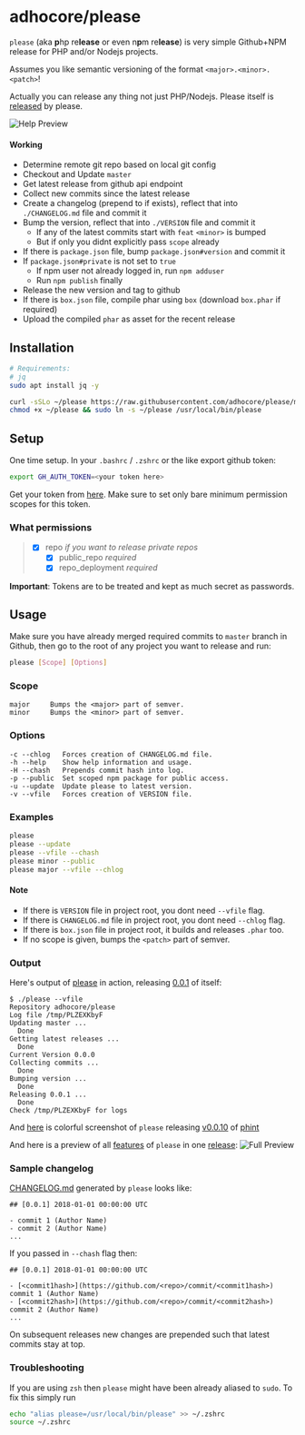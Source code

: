 # adhocore/please

`please` (aka **p**hp re**lease** or even n**p**m re**lease**) is very simple Github+NPM release for PHP and/or Nodejs projects.

Assumes you like semantic versioning of the format `<major>.<minor>.<patch>`!

Actually you can release any thing not just PHP/Nodejs. Please itself is [released](https://github.com/adhocore/please/releases) by please.

![Help Preview](https://imgur.com/zxc5deM.png "Help Preview")

#### Working

- Determine remote git repo based on local git config
- Checkout and Update `master`
- Get latest release from github api endpoint
- Collect new commits since the latest release
- Create a changelog (prepend to if exists), reflect that into `./CHANGELOG.md` file and commit it
- Bump the version, reflect that into `./VERSION` file and commit it
    - If any of the latest commits start with `feat` `<minor>` is bumped
    - But if only you didnt explicitly pass `scope` already
- If there is `package.json` file, bump `package.json#version` and commit it
- If `package.json#private` is not set to `true`
    - If npm user not already logged in, run `npm adduser`
    - Run `npm publish` finally
- Release the new version and tag to github
- If there is `box.json` file, compile phar using `box`
    (download `box.phar` if required)
- Upload the compiled `phar` as asset for the recent release

## Installation

```sh
# Requirements:
# jq
sudo apt install jq -y

curl -sSLo ~/please https://raw.githubusercontent.com/adhocore/please/master/please
chmod +x ~/please && sudo ln -s ~/please /usr/local/bin/please
```

## Setup 

One time setup. In your `.bashrc` / `.zshrc` or the like export github token:

```sh 
export GH_AUTH_TOKEN=<your token here>
```

Get your token from [here](https://github.com/settings/tokens/new). 
Make sure to set only bare minimum permission scopes for this token.

### What permissions

> - [x] repo               *if you want to release private repos*
>   - [x] public_repo      *required*
>   - [x] repo_deployment  *required*

**Important**: Tokens are to be treated and kept as much secret as passwords.

## Usage

Make sure you have already merged required commits to `master` branch in Github,
then go to the root of any project you want to release and run:

```sh
please [Scope] [Options]
```

### Scope

```
major     Bumps the <major> part of semver.
minor     Bumps the <minor> part of semver.
```

### Options

```
-c --chlog   Forces creation of CHANGELOG.md file.
-h --help    Show help information and usage.
-H --chash   Prepends commit hash into log.
-p --public  Set scoped npm package for public access.
-u --update  Update please to latest version.
-v --vfile   Forces creation of VERSION file.
```

### Examples

```sh
please
please --update
please --vfile --chash
please minor --public
please major --vfile --chlog
```

#### Note

- If there is `VERSION` file in project root, you dont need `--vfile` flag.
- If there is `CHANGELOG.md` file in project root, you dont need `--chlog` flag.
- If there is `box.json` file in project root, it builds and releases `.phar` too.
- If no scope is given, bumps the `<patch>` part of semver.

### Output

Here's output of [please](./please) in action, releasing [0.0.1](https://github.com/adhocore/please/releases/tag/0.0.1) of itself:

```
$ ./please --vfile
Repository adhocore/please
Log file /tmp/PLZEXKbyF
Updating master ...
  Done
Getting latest releases ...
  Done
Current Version 0.0.0
Collecting commits ...
  Done
Bumping version ...
  Done
Releasing 0.0.1 ...
  Done
Check /tmp/PLZEXKbyF for logs
```

And [here](https://i.imgur.com/mQaiAuk.png) is colorful screenshot of `please` releasing [v0.0.10](https://github.com/adhocore/phint/releases/v0.0.10) of [phint](https://github.com/adhocore/phint)

And here is a preview of all [features](https://www.npmjs.com/package/@adhocore/devnull) of `please` in one [release](https://github.com/adhocore/dev-null/releases/tag/0.0.6):
![Full Preview](https://imgur.com/anzTcrX.png "Full Feature Preview")

### Sample changelog

[CHANGELOG.md](./CHANGELOG.md) generated by `please` looks like:

```
## [0.0.1] 2018-01-01 00:00:00 UTC

- commit 1 (Author Name)
- commit 2 (Author Name)
...
```

If you passed in `--chash` flag then:

```
## [0.0.1] 2018-01-01 00:00:00 UTC

- [<commit1hash>](https://github.com/<repo>/commit/<commit1hash>) commit 1 (Author Name)
- [<commit2hash>](https://github.com/<repo>/commit/<commit2hash>) commit 2 (Author Name)
...
```

On subsequent releases new changes are prepended such that latest commits stay at top.

### Troubleshooting

If you are using `zsh` then `please` might have been already aliased to `sudo`. To fix this simply run

```sh
echo "alias please=/usr/local/bin/please" >> ~/.zshrc
source ~/.zshrc
```
